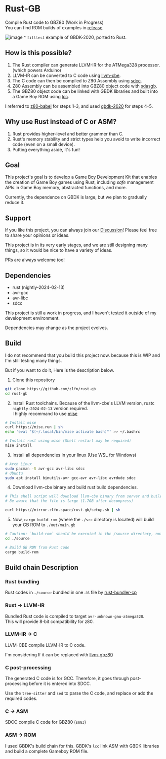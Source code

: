 # Rust-GB
Compile Rust code to GBZ80 (Work in Progress)  
You can find ROM builds of examples in [release](https://github.com/zlfn/rust-gb/releases/tag/v0.0.1-alpha)

![image](https://github.com/user-attachments/assets/90c049f7-7317-44c9-9c73-a7865c78b24e)
^ `filltest` example of GBDK-2020, ported to Rust.


## How is this possible?
1. The Rust compiler can generate LLVM-IR for the ATMega328 processor. (which powers Arduino)
2. LLVM-IR can be converted to C code using [llvm-cbe](https://github.com/JuliaHubOSS/llvm-cbe).
3. The C code can then be compiled to Z80 Assembly using [sdcc](https://sdcc.sourceforge.net/).
4. Z80 Assembly can be assembled into GBZ80 object code with [sdasgb](https://gbdk-2020.github.io/gbdk-2020/docs/api/docs_supported_consoles.html).
5. The GBZ80 object code can be linked with GBDK libraries and built into a Game Boy ROM using [lcc](https://gbdk-2020.github.io/gbdk-2020/docs/api/docs_toolchain.html#lcc).

I referred to [z80-babel](https://github.com/MartinezTorres/z80_babel) for steps 1–3, and used [gbdk-2020](https://github.com/gbdk-2020/gbdk-2020) for steps 4–5.

## Why use Rust instead of C or ASM?
1. Rust provides higher-level and better grammer than C.
2. Rust's memory stability and strict types help you avoid to write incorrect code (even on a small device).
3. Putting everything aside, it's fun!

## Goal
This project's goal is to develop a Game Boy Development Kit that enables the creation of Game Boy games using Rust, including *safe* management APIs in Game Boy memory, abstracted functions, and more.

Currently, the dependence on GBDK is large, but we plan to gradually reduce it.

## Support
If you like this project, you can always join our [Discussion](https://github.com/zlfn/rust-gb/discussions)!
Please feel free to share your opinions or ideas.

This project is in its very early stages, and we are still designing many things, so it would be nice to have a variety of ideas.

PRs are always welcome too!

## Dependencies
* rust (nightly-2024-02-13)
* avr-gcc
* avr-libc
* sdcc

This project is still a work in progress, and I haven't tested it outside of my development environment.

Dependencies may change as the project evolves.

## Build
I do not recommend that you build this project now. because this is WIP and I'm still testing many things.

But if you want to do it, Here is the description below.

1. Clone this repository
```bash
git clone https://github.com/zlfn/rust-gb
cd rust-gb
```
2. Install Rust toolchains. Because of the llvm-cbe's LLVM version, rustc `nightly-2024-02-13` version required.  
  I highly recommand to use [mise](https://github.com/jdx/mise)
```bash
# Install mise
curl https://mise.run | sh
echo 'eval "$(~/.local/bin/mise activate bash)"' >> ~/.bashrc

# Install rust using mise (Shell restart may be required)
mise install
```
3. Install all dependencies in your linux (Use WSL for Windows)
```bash
# Arch Linux
sudo pacman -S avr-gcc avr-libc sdcc
# Ubuntu
sudo apt install binutils-avr gcc-avr avr-libc avrdude sdcc
```
4. Download llvm-cbe binary and build rust build dependencies.
```bash
# This shell script will download llvm-cbe binary from server and build rust dependencies in ext/rust-deps
# Be aware that the file is large (1.7GB after decompress)

curl https://mirror.zlfn.space/rust-gb/setup.sh | sh
```
5. Now, `cargo build-rom` (where the `./src` directory is located) will build your GB ROM to `./out/main.gb`

```bash
# Caution: `build-rom` should be executed in the /source directory, not the project root directory
cd ./source

# Build GB ROM from Rust code
cargo build-rom
```

## Build chain Description
### Rust bundling
Rust codes in `./source` bundled in one .rs file by [rust-bundler-cp](https://github.com/Endle/rust-bundler-cp)
### Rust -> LLVM-IR
Bundled Rust code is compiled to target `avr-unknown-gnu-atmega328`.  
This will provide 8-bit compatibility for z80.

### LLVM-IR -> C
LLVM-CBE compile LLVM-IR to C code.  

I'm considering If it can be replaced with [llvm-gbz80](https://github.com/Bevinsky/llvm-gbz80)
### C post-processing
The generated C code is for GCC. Therefore, it goes through post-processing before it is entered into SDCC.

Use the `tree-sitter` and `sed` to parse the C code, and replace or add the required codes.
### C -> ASM
SDCC compile C code for GBZ80 (`sm83`)
### ASM -> ROM
I used GBDK's build chain for this. GBDK's `lcc` link ASM with GBDK libraries and build a complete Gameboy ROM file.

